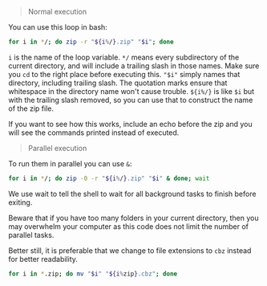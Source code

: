 > Normal execution

You can use this loop in bash:

```bash
for i in */; do zip -r "${i%/}.zip" "$i"; done
```

`i` is the name of the loop variable. `*/` means every subdirectory of the current directory, and will include a trailing slash in those names. Make sure you `cd` to the right place before executing this. `"$i"` simply names that directory, including trailing slash. The quotation marks ensure that whitespace in the directory name won't cause trouble. `${i%/}` is like `$i` but with the trailing slash removed, so you can use that to construct the name of the zip file.

If you want to see how this works, include an echo before the zip and you will see the commands printed instead of executed.

> Parallel execution

To run them in parallel you can use `&`:
  
```bash
for i in */; do zip -0 -r "${i%/}.zip" "$i" & done; wait
```

We use wait to tell the shell to wait for all background tasks to finish before exiting.

Beware that if you have too many folders in your current directory, then you may overwhelm your computer as this code does not limit the number of parallel tasks.

Better still, it is preferable that we change to file extensions to `cbz` instead for better readability.

```bash
for i in *.zip; do mv "$i" "${i%zip}.cbz"; done
```